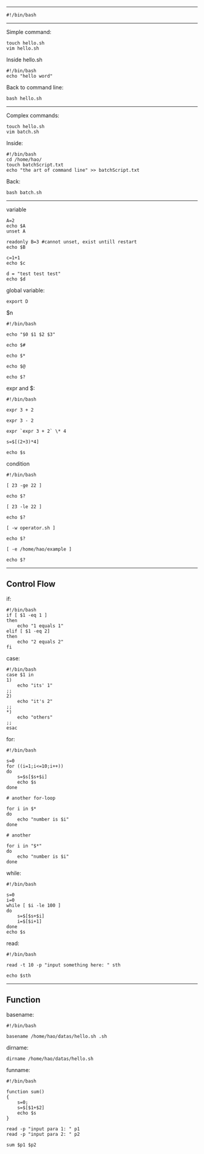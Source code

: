 ----

```shell
#!/bin/bash
```


----

Simple command:

```shell
touch hello.sh
vim hello.sh
```

Inside hello.sh
```Shell
#!/bin/bash
echo "hello word"
```

Back to command line:
```Shell
bash hello.sh
```

---


Complex commands:

```shell
touch hello.sh
vim batch.sh
```

Inside:
```shell
#!/bin/bash
cd /home/hao/
touch batchScript.txt
echo "the art of command line" >> batchScript.txt
```

Back:
```shell
bash batch.sh
```

---

variable

```shell
A=2
echo $A
unset A

readonly B=3 #cannot unset, exist untill restart
echo $B

c=1+1
echo $c

d = "test test test"
echo $d
```

global variable:
```shell
export D 
```

$n 
```shell
#!/bin/bash

echo "$0 $1 $2 $3"

echo $#

echo $*

echo $@

echo $?

```

expr  and $:
```shell
#!/bin/bash

expr 3 + 2

expr 3 - 2

expr `expr 3 + 2` \* 4

s=$[(2+3)*4]

echo $s

```

condition
```shell
#!/bin/bash

[ 23 -ge 22 ]

echo $?

[ 23 -le 22 ]

echo $?

[ -w operator.sh ]

echo $?

[ -e /home/hao/example ]

echo $?
```

---
## Control Flow

if:
```shell
#!/bin/bash
if [ $1 -eq 1 ]
then
	echo "1 equals 1"
elif [ $1 -eq 2]
then 
	echo "2 equals 2"
fi
```

case:
```shell
#!/bin/bash
case $1 in
1)
	echo "its' 1"
;;
2)
	echo "it's 2"
;;
*)
	echo "others"
;;
esac
```


for:
```shell
#!/bin/bash

s=0
for ((i=1;i<=10;i++))
do
	s=$s[$s+$i]
	echo $s
done

# another for-loop

for i in $*
do 
	echo "number is $i"
done

# another

for i in "$*"
do 
	echo "number is $i"
done

```


while:
```shell
#!/bin/bash

s=0
i=0
while [ $i -le 100 ]
do 
	s=$[$s+$i]
	i=$[$i+1]
done
echo $s
```

read:
```shell
#!/bin/bash

read -t 10 -p "input something here: " sth

echo $sth
```

---
## Function

basename:
```shell
#!/bin/bash

basename /home/hao/datas/hello.sh .sh

```

dirname:
```shell
dirname /home/hao/datas/hello.sh
```

funname:

```shell
#!/bin/bash

function sum()
{
	s=0;
	s=$[$1+$2]
	echo $s
}

read -p "input para 1: " p1
read -p "input para 2: " p2

sum $p1 $p2
```

